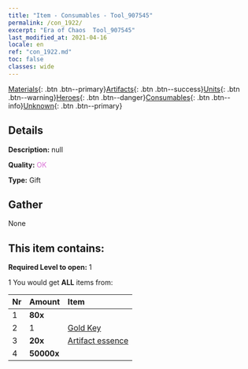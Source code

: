```yaml
---
title: "Item - Consumables - Tool_907545"
permalink: /con_1922/
excerpt: "Era of Chaos  Tool_907545"
last_modified_at: 2021-04-16
locale: en
ref: "con_1922.md"
toc: false
classes: wide
---
```

 [Materials](/Items/){: .btn .btn--primary}[Artifacts](/Items/Artifacts/){: .btn .btn--success}[Units](/Items/Units/){: .btn .btn--warning}[Heroes](/Items/Heroes/){: .btn .btn--danger}[Consumables](/Items/Consumables/){: .btn .btn--info}[Unknown](/Items/Unknown/){: .btn .btn--primary}

## Details
 **Description:** null

 **Quality:** <span style="color: #DA70D6">OK</span>

 **Type:** Gift

## Gather

  None

## This item contains:

 **Required Level to open:** 1

 1 You would get **ALL** items  from:

  | Nr | Amount |     Item    |
  |:---|:-------|:------------|
  | 1 |  **80x** | <i class="fas fa-gem"/> |  | 
  | 2 | 1 | [Gold Key](/Items/con_783/) |  | 
  | 3 |  **20x** | [Artifact essence](/Items/con_905/) |  | 
  | 4 |  **50000x** | <i class="fas fa-coins"/> |  | 
